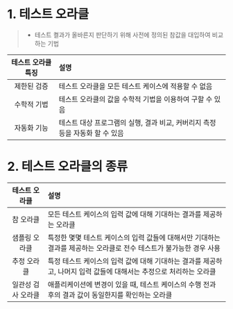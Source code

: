 # 1. 테스트 오라클
> - 테스트 켤과가 올바른지 판단하기 위해 사전에 정의된 참값을 대입하여 비교하는 기법

|테스트 오라클 특징|설명|
|:---:|:---|
|제한된 검증|테스트 오라클을 모든 테스트 케이스에 적용할 수 없음|
|수학적 기법|테스트 오라클의 값을 수학적 기법을 이용하여 구할 수 있음|
|자동화 기능|테스트 대상 프로그램의 실행, 결과 비교, 커버리지 측정 등을 자동화 할 수 있음|

# 2. 테스트 오라클의 종류

|테스트 오라클|설명|
|:---:|:---|
|참 오라클| 모든 테스트 케이스의 입력 값에 대해 기대하는 결과를 제공하는 오라클|
|샘플링 오라클|특정한 몇몇 테스트 케이스의 입력 값들에 대해서만 기대하는 결과를 제공하는 오라클로 전수 테스트가 불가능한 경우 사용|
|추정 오라클|특정 테스트 케이스의 입력 값에 대해 기대하는 결과를 제공하고, 나머지 입력 값들에 대해서는 추정으로 처리하는 오라클|
|일관성 검사 오라클|애플리케이션에 변경이 있을 때, 테스트 케이스의 수행 전과 후의 결과 값이 동일한지를 확인하는 오라클|